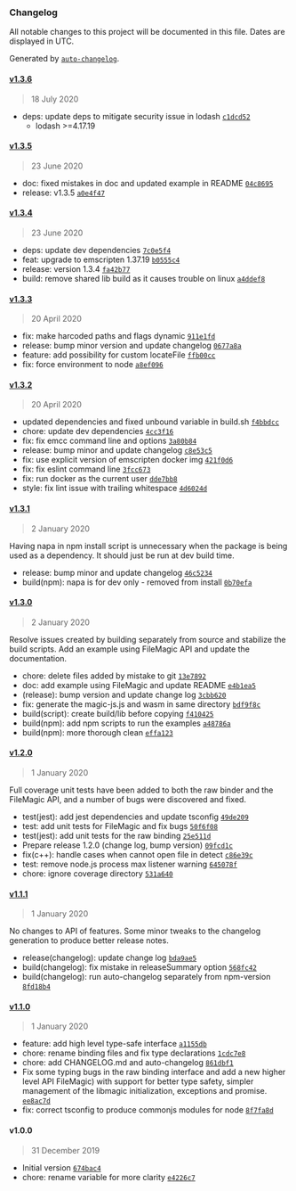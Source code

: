 ### Changelog

All notable changes to this project will be documented in this file. Dates are displayed in UTC.

Generated by [`auto-changelog`](https://github.com/CookPete/auto-changelog).

#### [v1.3.6](https://github.com/npcz/magic/compare/v1.3.5...v1.3.6)

> 18 July 2020

- deps: update deps to mitigate security issue in lodash [`c1dcd52`](https://github.com/npcz/magic/commit/c1dcd520bf63ac91b191162a4a8bd816754df783)
  - lodash &gt;=4.17.19

#### [v1.3.5](https://github.com/npcz/magic/compare/v1.3.4...v1.3.5)

> 23 June 2020

- doc: fixed mistakes in doc and updated example in README [`04c8695`](https://github.com/npcz/magic/commit/04c8695333e2ab944c10793a2641c503cbdc54f0)
- release: v1.3.5 [`a0e4f47`](https://github.com/npcz/magic/commit/a0e4f47b7816c929a85a39d175e5a11d070616c5)

#### [v1.3.4](https://github.com/npcz/magic/compare/v1.3.3...v1.3.4)

> 23 June 2020

- deps: update dev dependencies [`7c0e5f4`](https://github.com/npcz/magic/commit/7c0e5f412904c1d9c49f5dd6838e692fa7c209b3)
- feat: upgrade to emscripten 1.37.19 [`b0555c4`](https://github.com/npcz/magic/commit/b0555c4b70b68b7ce90acc5c8727c0b53b2d2e93)
- release: version 1.3.4 [`fa42b77`](https://github.com/npcz/magic/commit/fa42b77d5c0d9c2838cff8835ebf2a3e59e8669c)
- build: remove shared lib build as it causes trouble on linux [`a4ddef8`](https://github.com/npcz/magic/commit/a4ddef81d517df8dd691d2f06ac5e6638111e16e)

#### [v1.3.3](https://github.com/npcz/magic/compare/v1.3.2...v1.3.3)

> 20 April 2020

- fix: make harcoded paths and flags dynamic [`911e1fd`](https://github.com/npcz/magic/commit/911e1fd91fcdfedbb92b75e01e0509f94bb16126)
- release: bump minor version and update changelog [`0677a8a`](https://github.com/npcz/magic/commit/0677a8ab7ad4e24c35c3420d7ffe5ba3108ce681)
- feature: add possibility for custom locateFile [`ffb00cc`](https://github.com/npcz/magic/commit/ffb00ccd6d027a6d61b15cccf2fabf7ec5cd51e6)
- fix: force environment to node [`a8ef096`](https://github.com/npcz/magic/commit/a8ef0965fd6e0af462b8774b1fe83066ed6c0fb8)

#### [v1.3.2](https://github.com/npcz/magic/compare/v1.3.1...v1.3.2)

> 20 April 2020

- updated dependencies and fixed unbound variable in build.sh [`f4bbdcc`](https://github.com/npcz/magic/commit/f4bbdcc47b42afbd96818e27029d2765d3fce58b)
- chore: update dev dependencies [`4cc3f16`](https://github.com/npcz/magic/commit/4cc3f16c443167fac6333a0f55d734b878baf08d)
- fix: fix emcc command line and options [`3a80b84`](https://github.com/npcz/magic/commit/3a80b841831b83de68f55fac49dc1443483d1cc3)
- release: bump minor and update changelog [`c8e53c5`](https://github.com/npcz/magic/commit/c8e53c5e0258234b92de6a109de3c9d7c4578296)
- fix: use explicit version of emscripten docker img [`421f0d6`](https://github.com/npcz/magic/commit/421f0d63978381dee762ba9af552d4d17f64c00d)
- fix: fix eslint command line [`3fcc673`](https://github.com/npcz/magic/commit/3fcc673f49ccaa35b4ebd72bdfdab24d77a62720)
- fix: run docker as the current user [`dde7bb8`](https://github.com/npcz/magic/commit/dde7bb8e07df67d0a8afcdd3e0f89bf8f4976760)
- style: fix lint issue with trailing whitespace [`4d6024d`](https://github.com/npcz/magic/commit/4d6024d3b1773b97c106d13ccb285dfde814cf59)

#### [v1.3.1](https://github.com/npcz/magic/compare/v1.3.0...v1.3.1)

> 2 January 2020

Having napa in npm install script is unnecessary when the package is
being used as a dependency. It should just be run at dev build time.

- release: bump minor and update changelog [`46c5234`](https://github.com/npcz/magic/commit/46c52347ab601150d38440e68331bcad3d1cf1f1)
- build(npm): napa is for dev only - removed from install [`0b70efa`](https://github.com/npcz/magic/commit/0b70efaccdfe438f1c0c80bff95c6f702697b309)

#### [v1.3.0](https://github.com/npcz/magic/compare/v1.2.0...v1.3.0)

> 2 January 2020

Resolve issues created by building separately from source and stabilize
the build scripts. Add an example using FileMagic API and update the
documentation.

- chore: delete files added by mistake to git [`13e7892`](https://github.com/npcz/magic/commit/13e7892f41f68215c284fcdd5b95e89d33d4e949)
- doc: add example using FileMagic and update README [`e4b1ea5`](https://github.com/npcz/magic/commit/e4b1ea596b321971ee15a875c7478181157f0d0d)
- (release): bump version and update change log [`3cbb620`](https://github.com/npcz/magic/commit/3cbb620a8356b4608507a92d5285d0e0c232fa75)
- fix: generate the magic-js.js and wasm in same directory [`bdf9f8c`](https://github.com/npcz/magic/commit/bdf9f8c2f8717caba4dc74f7f22081900799e043)
- build(script): create build/lib before copying [`f410425`](https://github.com/npcz/magic/commit/f410425df6e414ea9a19fc328e8ae69cd293efe2)
- build(npm): add npm scripts to run the examples [`a48786a`](https://github.com/npcz/magic/commit/a48786a746a615160eb8f8e6b7c5e27818921b04)
- build(npm): more thorough clean [`effa123`](https://github.com/npcz/magic/commit/effa123996b2412aa0dacf57e3511249c5b29c0e)

#### [v1.2.0](https://github.com/npcz/magic/compare/v1.1.1...v1.2.0)

> 1 January 2020

Full coverage unit tests have been added to both the raw binder and
the FileMagic API, and a number of bugs were discovered and fixed.

- test(jest): add jest dependencies and update tsconfig [`49de209`](https://github.com/npcz/magic/commit/49de209bade2719a6f97689bde89bc1df5a71f8f)
- test: add unit tests for FileMagic and fix bugs [`50f6f08`](https://github.com/npcz/magic/commit/50f6f08a689b4a2eece538575934ae74f4a7ae2a)
- test(jest): add unit tests for the raw binding [`25e511d`](https://github.com/npcz/magic/commit/25e511dd42fe933ef21512f00a8e1902a032c011)
- Prepare release 1.2.0 (change log, bump version) [`09fcd1c`](https://github.com/npcz/magic/commit/09fcd1c96d9fb372298ebf9d0370305d64376446)
- fix(c++): handle cases when cannot open file in detect [`c86e39c`](https://github.com/npcz/magic/commit/c86e39c059b5480111c0a593b323b4618ac84515)
- test: remove node.js process max listener warning [`645078f`](https://github.com/npcz/magic/commit/645078f0fcc5c74bce97cc52d532c34ee2aa14ff)
- chore: ignore coverage directory [`531a640`](https://github.com/npcz/magic/commit/531a64011f2ab3ce3872b35f37b0788821a32e6d)

#### [v1.1.1](https://github.com/npcz/magic/compare/v1.1.0...v1.1.1)

> 1 January 2020

No changes to API of features. Some minor tweaks to the changelog
generation to produce better release notes.

- release(changelog): update change log [`bda9ae5`](https://github.com/npcz/magic/commit/bda9ae5f3526404d7a540282b65a8a636bfdbc7a)
- build(changelog): fix mistake in releaseSummary option [`568fc42`](https://github.com/npcz/magic/commit/568fc426e38c3f38baaf620ad969e0ca52e88896)
- build(changelog): run auto-changelog separately from npm-version [`8fd18b4`](https://github.com/npcz/magic/commit/8fd18b497fdaf3adbb963b2815ea7d823f7d1b5f)

#### [v1.1.0](https://github.com/npcz/magic/compare/v1.0.0...v1.1.0)

> 1 January 2020

- feature: add high level type-safe interface [`a1155db`](https://github.com/npcz/magic/commit/a1155dbd31a38e98d7462f5e52edcb707979b3c5)
- chore: rename binding files and fix type declarations [`1cdc7e8`](https://github.com/npcz/magic/commit/1cdc7e86f71fb0ed2e42adf2b7d2661860c0c1d9)
- chore: add CHANGELOG.md and auto-changelog [`861dbf1`](https://github.com/npcz/magic/commit/861dbf1f09049e97c8c9712f3b4dffd1f12be314)
- Fix some typing bugs in the raw binding interface and add a new higher level API FileMagic) with support for better type safety, simpler management of the libmagic initialization, exceptions and promise. [`ee8ac7d`](https://github.com/npcz/magic/commit/ee8ac7d27257683ea50edda1bda413b7a0cd6383)
- fix: correct tsconfig to produce commonjs modules for node [`8f7fa8d`](https://github.com/npcz/magic/commit/8f7fa8df9cae8dd7706909b0ebba676ef5b7bda4)

#### v1.0.0

> 31 December 2019

- Initial version [`674bac4`](https://github.com/npcz/magic/commit/674bac4f57a0db02e3bdd73b25414a5478e76d41)
- chore: rename variable for more clarity [`e4226c7`](https://github.com/npcz/magic/commit/e4226c7beeb99a505de30577a9b6265a8fa1b0d8)
